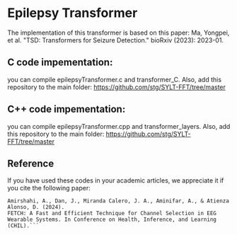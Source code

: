 # Epilepsy Transformer
The implementation of this transformer is based on this paper:
Ma, Yongpei, et al. "TSD: Transformers for Seizure Detection." bioRxiv (2023): 2023-01.

## C code impementation:
you can compile epilepsyTransformer.c and transformer_C. Also, add this repository to the main folder: https://github.com/stg/SYLT-FFT/tree/master


## C++ code impementation:

you can compile epilepsyTransformer.cpp and transformer_layers. Also, add this repository to the main folder: https://github.com/stg/SYLT-FFT/tree/master

## Reference
If you have used these codes in your academic articles, we appreciate it if you cite the following paper:

```
Amirshahi, A., Dan, J., Miranda Calero, J. A., Aminifar, A., & Atienza Alonso, D. (2024).
FETCH: A Fast and Efficient Technique for Channel Selection in EEG Wearable Systems. In Conference on Health, Inference, and Learning (CHIL).```
